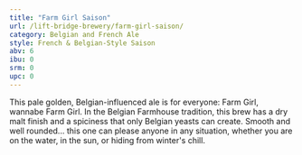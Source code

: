 ```yaml
---
title: "Farm Girl Saison"
url: /lift-bridge-brewery/farm-girl-saison/
category: Belgian and French Ale
style: French & Belgian-Style Saison
abv: 6
ibu: 0
srm: 0
upc: 0
---
```

This pale golden, Belgian-influenced ale is for everyone: Farm Girl, wannabe Farm Girl. In the Belgian Farmhouse tradition, this brew has a dry malt finish and a spiciness that only Belgian yeasts can create. Smooth and well rounded... this one can please anyone in any situation, whether you are on the water, in the sun, or hiding from winter's chill.
